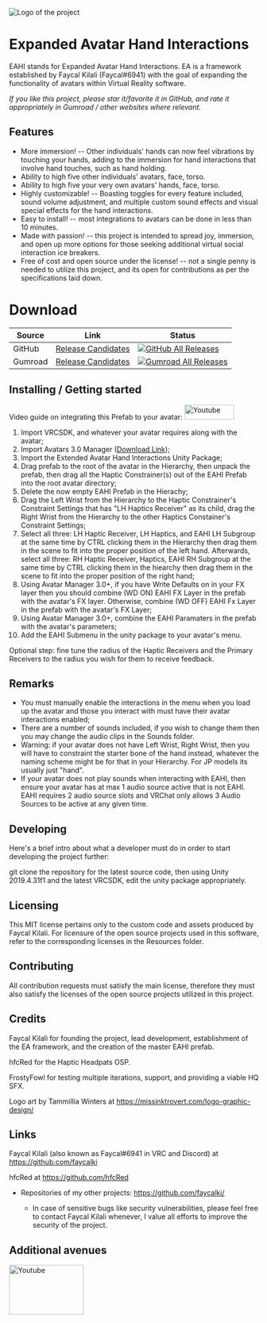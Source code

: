 ![Logo of the project](https://i.imgur.com/ZPRZd1U.png)

# Expanded Avatar Hand Interactions
EAHI stands for Expanded Avatar Hand Interactions. EA is a framework established by Faycal Kilali (Faycal#6941) with the goal of expanding the functionality of avatars within Virtual Reality software. 

*If you like this project, please star it/favorite it in GitHub, and rate it appropriately in Gumroad / other websites where relevant.*

## Features
* More immersion! -- Other individuals' hands can now feel vibrations by touching your hands, adding to the immersion for hand interactions that involve hand touches, such as hand holding.
* Ability to high five other individuals' avatars, face, torso. 
* Ability to high five your very own avatars' hands, face, torso.
* Highly customizable! -- Boasting toggles for every feature included, sound volume adjustment, and multiple custom sound effects and visual special effects for the hand interactions.
* Easy to install! -- most integrations to avatars can be done in less than 10 minutes.
* Made with passion! -- this project is intended to spread joy, immersion, and open up more options for those seeking additional virtual social interaction ice breakers.
* Free of cost and open source under the license! -- not a single penny is needed to utilize this project, and its open for contributions as per the specifications laid down.

# Download
| Source | Link | Status |
|---|---|---|
| GitHub | [Release Candidates](https://github.com/faycalki/EAHI/releases) | [![GitHub All Releases](https://img.shields.io/github/downloads/faycalki/EAHI/total.svg)](https://github.com/faycalki/EAHI/releases) |
| Gumroad | [Release Candidates](https://faycalki.gumroad.com/) | [![Gumroad All Releases](https://i.imgur.com/VUmT2Oi.png)](https://faycalki.gumroad.com/) |

## Installing / Getting started
Video guide on integrating this Prefab to your avatar: <a  href="https://www.youtube.com/watch?v=nIs1ykJiGm0">  <img  alt="Youtube"  src="https://i.imgur.com/g1UVbZT.png"  width="100"  height="30">  </a>
1. Import VRCSDK, and whatever your avatar requires along with the avatar;
2. Import Avatars 3.0 Manager ([Download Link](https://github.com/VRLabs/Avatars-3.0-Manager/releases));
3. Import the Extended Avatar Hand Interactions Unity Package;
4. Drag prefab to the root of the avatar in the Hierarchy, then unpack the prefab, then drag all the Haptic Constrainer(s) out of the EAHI Prefab into the root avatar directory;
5. Delete the now empty EAHI Prefab in the Hierachy;
6. Drag the Left Wrist from the Hierarchy to the Haptic Constrainer's Constraint Settings that has "LH Haptics Receiver" as its child, drag the Right Wrist from the Hierarchy to the other Haptics Constainer's Constraint Settings;
7. Select all three: LH Haptic Receiver, LH Haptics, and EAHI LH Subgroup at the same time by CTRL clicking them in the Hierarchy then drag them in the scene to fit into the proper position of the left hand. Afterwards, select all three: RH Haptic Receiver, Haptics, EAHI RH Subgroup at the same time by CTRL clicking them in the hiearchy then drag them in the scene to fit into the proper position of the right hand;
8. Using Avatar Manager 3.0+, if you have Write Defaults on in your FX layer then you should combine (WD ON) EAHI FX Layer in the prefab with the avatar's FX layer. Otherwise, combine (WD OFF) EAHI Fx Layer in the prefab with the avatar's FX Layer;
9. Using Avatar Manager 3.0+, combine the EAHI Paramaters in the prefab with the avatar's parameters;
10. Add the EAHI Submenu in the unity package to your avatar's menu.

Optional step: fine tune the radius of the Haptic Receivers and the Primary Receivers to the radius you wish for them to receive feedback.

## Remarks
* You must manually enable the interactions in the menu when you load up the avatar and those you interact with must have their avatar interactions enabled;
* There are a number of sounds included, if you wish to change them then you may change the audio clips in the Sounds folder.
* Warning: if your avatar does not have Left Wrist, Right Wrist, then you will have to constraint the starter bone of the hand instead, whatever the naming scheme might be for that in your Hierarchy. For JP models its usually just "hand".
* If your avatar does not play sounds when interacting with EAHI, then ensure your avatar has at max 1 audio source active that is not EAHI. EAHI requires 2 audio source slots and VRChat only allows 3 Audio Sources to be active at any given time.

## Developing
Here's a brief intro about what a developer must do in order to start developing the project further: 

git clone the repository for the latest source code, then using Unity 2019.4.31f1 and the latest VRCSDK, edit the unity package appropriately.

## Licensing
This MIT license pertains only to the custom code and assets produced by Faycal Kilali. For licensure of the open source projects used in this software, refer to the corresponding licenses in the Resources folder.

## Contributing
All contribution requests must satisfy the main license, therefore they must also satisfy the licenses of the open source projects utilized in this project.

## Credits
Faycal Kilali for founding the project, lead development, establishment of the EA framework, and the creation of the master EAHI prefab.

hfcRed for the Haptic Headpats OSP.

FrostyFowl for testing multiple iterations, support, and providing a viable HQ SFX.

Logo art by Tammillia Winters at https://missinktrovert.com/logo-graphic-design/

## Links
Faycal Kilali (also known as Faycal#6941 in VRC and Discord) at https://github.com/faycalki 

hfcRed at https://github.com/hfcRed

- Repositories of my other projects: https://github.com/faycalki/

  - In case of sensitive bugs like security vulnerabilities, please feel free to contact Faycal Kilali whenever, I value all efforts to improve the security of the project.

## Additional avenues
<a  href="https://discord.gg/DM8jW4re6j">  <img  alt="Youtube"  src="https://i.imgur.com/ChU5TAS.png"  width="150"  height="100">  </a>